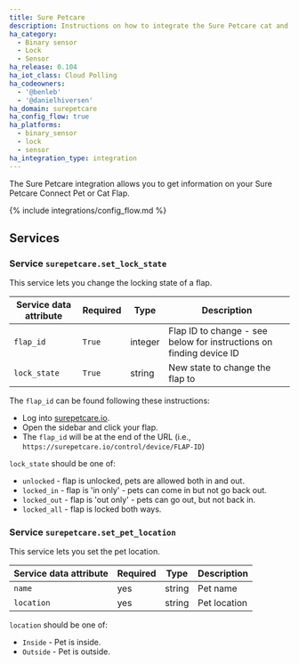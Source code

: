 ```yaml
---
title: Sure Petcare
description: Instructions on how to integrate the Sure Petcare cat and pet flaps into Home Assistant.
ha_category:
  - Binary sensor
  - Lock
  - Sensor
ha_release: 0.104
ha_iot_class: Cloud Polling
ha_codeowners:
  - '@benleb'
  - '@danielhiversen'
ha_domain: surepetcare
ha_config_flow: true
ha_platforms:
  - binary_sensor
  - lock
  - sensor
ha_integration_type: integration
---
```


The Sure Petcare integration allows you to get information on your Sure Petcare Connect Pet or Cat Flap.

{% include integrations/config_flow.md %}


## Services

### Service `surepetcare.set_lock_state`

This service lets you change the locking state of a flap.

| Service data attribute | Required | Type | Description |
| ---------------------- | -------- | -------- | ----------- |
| `flap_id` | `True` | integer | Flap ID to change - see below for instructions on finding device ID
| `lock_state` | `True` | string | New state to change the flap to

The `flap_id` can be found following these instructions:

- Log into [surepetcare.io](https://surepetcare.io/).
- Open the sidebar and click your flap.
- The `flap_id` will be at the end of the URL (i.e., `https://surepetcare.io/control/device/FLAP-ID`)

`lock_state` should be one of:

- `unlocked` - flap is unlocked, pets are allowed both in and out.
- `locked_in` - flap is 'in only' - pets can come in but not go back out.
- `locked_out` - flap is 'out only' - pets can go out, but not back in.
- `locked_all` - flap is locked both ways.

### Service `surepetcare.set_pet_location`

This service lets you set the pet location.

| Service data attribute | Required | Type | Description |
| ---------------------- | -------- | -------- | ----------- |
| `name` | yes | string | Pet name
| `location` | yes | string | Pet location

`location` should be one of:

- `Inside` - Pet is inside.
- `Outside` - Pet is outside.
